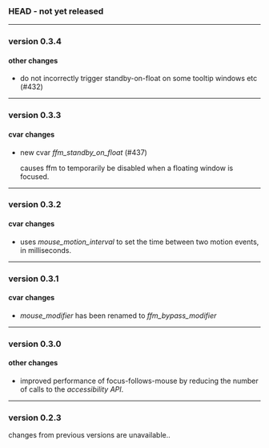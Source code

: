 ### HEAD - not yet released

---------------

### version 0.3.4

#### other changes

 - do not incorrectly trigger standby-on-float on some tooltip windows etc (#432)

---------------

### version 0.3.3

#### cvar changes

 - new cvar *ffm_standby_on_float* (#437)

   causes ffm to temporarily be disabled when a floating window is focused.

---------------

### version 0.3.2

#### cvar changes

 - uses *mouse_motion_interval* to set the time between two motion events, in milliseconds.

---------------

### version 0.3.1

#### cvar changes

 - *mouse_modifier* has been renamed to *ffm_bypass_modifier*

---------------

### version 0.3.0

#### other changes

 - improved performance of focus-follows-mouse by reducing the number of calls to the *accessibility API*.

---------------

### version 0.2.3

changes from previous versions are unavailable..
